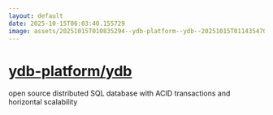 ```yaml
---
layout: default
date: 2025-10-15T06:03:40.155729
image: assets/20251015T010835294--ydb-platform--ydb--20251015T011435470--cropped.png
---
```


# [ydb-platform/ydb](https://github.com/ydb-platform/ydb)

open source distributed SQL database with ACID transactions and horizontal scalability
